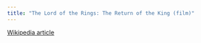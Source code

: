 ```yaml
---
title: "The Lord of the Rings: The Return of the King (film)"
---
```


[Wikipedia
article](http://en.wikipedia.org/wiki/The_Lord_of_the_Rings:_The_Return_of_the_King)